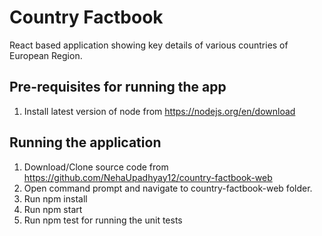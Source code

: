 # Country Factbook

React based application showing key details of various countries of European Region.

## Pre-requisites for running the app

1. Install latest version of node from https://nodejs.org/en/download

## Running the application

1. Download/Clone source code from https://github.com/NehaUpadhyay12/country-factbook-web
2. Open command prompt and navigate to country-factbook-web folder.
3. Run npm install
4. Run npm start
5. Run npm test for running the unit tests
